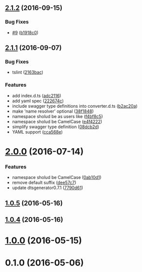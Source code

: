 <a name="2.1.2"></a>
## [2.1.2](https://github.com/mstssk/sw2dts/compare/v2.1.1...v2.1.2) (2016-09-15)


### Bug Fixes

* [#9](https://github.com/mstssk/sw2dts/issues/9) ([b1918c0](https://github.com/mstssk/sw2dts/commit/b1918c0))



<a name="2.1.1"></a>
## [2.1.1](https://github.com/mstssk/sw2dts/compare/v2.0.0...v2.1.1) (2016-09-07)


### Bug Fixes

* tslint ([2163bac](https://github.com/mstssk/sw2dts/commit/2163bac))


### Features

* add index.d.ts ([adc2116](https://github.com/mstssk/sw2dts/commit/adc2116))
* add yaml spec ([222674c](https://github.com/mstssk/sw2dts/commit/222674c))
* include swagger type definitions into converter.d.ts ([b2ac20a](https://github.com/mstssk/sw2dts/commit/b2ac20a))
* make 'name resolver' optional ([38f1848](https://github.com/mstssk/sw2dts/commit/38f1848))
* namespace sholud be as users like ([f4bf8c5](https://github.com/mstssk/sw2dts/commit/f4bf8c5))
* namespace sholud be CamelCase ([e4f4222](https://github.com/mstssk/sw2dts/commit/e4f4222))
* simplify swagger type definition ([08dcb2d](https://github.com/mstssk/sw2dts/commit/08dcb2d))
* YAML support ([cca568e](https://github.com/mstssk/sw2dts/commit/cca568e))



<a name="2.0.0"></a>
# [2.0.0](https://github.com/mstssk/sw2dts/compare/v1.0.5...v2.0.0) (2016-07-14)


### Features

* namespace sholud be CamelCase ([0ab10d1](https://github.com/mstssk/sw2dts/commit/0ab10d1))
* remove default suffix ([dee57c7](https://github.com/mstssk/sw2dts/commit/dee57c7))
* update dtsgenerator0.7.1 ([7790d61](https://github.com/mstssk/sw2dts/commit/7790d61))



<a name="1.0.5"></a>
## [1.0.5](https://github.com/mstssk/sw2dts/compare/v1.0.4...v1.0.5) (2016-05-16)



<a name="1.0.4"></a>
## [1.0.4](https://github.com/mstssk/sw2dts/compare/v1.0.0...v1.0.4) (2016-05-16)



<a name="1.0.0"></a>
# [1.0.0](https://github.com/mstssk/sw2dts/compare/v0.1.0...v1.0.0) (2016-05-15)



<a name="0.1.0"></a>
# 0.1.0 (2016-05-06)



